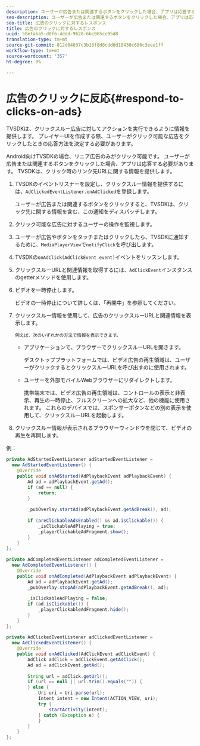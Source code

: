 ```yaml
---
description: ユーザーが広告または関連するボタンをクリックした場合、アプリは応答する必要があります。 TVSDKは、クリック時のリンク先URLに関する情報を提供します。
seo-description: ユーザーが広告または関連するボタンをクリックした場合、アプリは応答する必要があります。 TVSDKは、クリック時のリンク先URLに関する情報を提供します。
seo-title: 広告のクリックに対するレスポンス
title: 広告のクリックに対するレスポンス
uuid: 58efaba5-d0f6-4ddd-9628-6bc065cc95d8
translation-type: tm+mt
source-git-commit: 812d04037c3b18f8d8cdd0d18430c686c3eee1ff
workflow-type: tm+mt
source-wordcount: '357'
ht-degree: 0%

---
```



# 広告のクリックに反応{#respond-to-clicks-on-ads}

TVSDKは、クリックスルー広告に対してアクションを実行できるように情報を提供します。 プレイヤーUIを作成する際、ユーザーがクリック可能な広告をクリックしたときの応答方法を決定する必要があります。

Android向けTVSDKの場合、リニア広告のみがクリック可能です。
ユーザーが広告または関連するボタンをクリックした場合、アプリは応答する必要があります。 TVSDKは、クリック時のリンク先URLに関する情報を提供します。

1. TVSDKのイベントリスナーを設定し、クリックスルー情報を提供するには、`AdClickedEventListener.onAdClicked`を登録します。

   ユーザーが広告または関連するボタンをクリックすると、TVSDKは、クリック先に関する情報を含む、この通知をディスパッチします。
1. クリック可能な広告に対するユーザーの操作を監視します。
1. ユーザーが広告やボタンをタッチまたはクリックしたら、TVSDKに通知するために、`MediaPlayerView`で`notifyClick`を呼び出します。
1. TVSDKの`onAdClick(AdClickEvent event)`イベントをリッスンします。
1. クリックスルーURLと関連情報を取得するには、`AdClickEvent`インスタンスのgetterメソッドを使用します。
1. ビデオを一時停止します。

   ビデオの一時停止について詳しくは、「再開中」を参照してください。
1. クリックスルー情報を使用して、広告のクリックスルーURLと関連情報を表示します。

       例えば、次のいずれかの方法で情報を表示できます。
   
   * アプリケーションで、ブラウザーでクリックスルーURLを開きます。

      デスクトッププラットフォームでは、ビデオ広告の再生領域は、ユーザーがクリックするとクリックスルーURLを呼び出すのに使用されます。
   * ユーザーを外部モバイルWebブラウザーにリダイレクトします。

      携帯端末では、ビデオ広告の再生領域は、コントロールの表示と非表示、再生の一時停止、フルスクリーンへの拡大など、他の機能に使用されます。 これらのデバイスでは、スポンサーボタンなどの別の表示を使用して、クリックスルーURLを起動します。

1. クリックスルー情報が表示されるブラウザーウィンドウを閉じて、ビデオの再生を再開します。

<!--<a id="example_2D93228E510D438C8AB5559897817A47"></a>-->

例：

```java
private AdStartedEventListener adStartedEventListener =  
  new AdStartedEventListener() { 
    @Override 
    public void onAdStarted(AdPlaybackEvent adPlaybackEvent) { 
        Ad ad = adPlaybackEvent.getAd(); 
        if (ad == null) { 
            return; 
        } 
 
        _pubOverlay.startAd(adPlaybackEvent.getAdBreak(), ad); 
 
        if (areClickableAdsEnabled() && ad.isClickable()) { 
            _isClickableAdPlaying = true; 
            _playerClickableAdFragment.show(); 
        } 
    } 
}; 
 
private AdCompletedEventListener adCompletedEventListener =  
  new AdCompletedEventListener() { 
    @Override 
    public void onAdCompleted(AdPlaybackEvent adPlaybackEvent) { 
        Ad ad = adPlaybackEvent.getAd(); 
        _pubOverlay.stopAd(adPlaybackEvent.getAdBreak(), ad); 
 
        _isClickableAdPlaying = false; 
        if (ad.isClickable()) { 
            _playerClickableAdFragment.hide(); 
        } 
    } 
}; 
 
private AdClickedEventListener adClickedEventListener =  
  new AdClickedEventListener() { 
    @Override 
    public void onAdClicked(AdClickEvent adClickEvent) { 
        AdClick adClick = adClickEvent.getAdClick(); 
        Ad ad = adClickEvent.getAd(); 
 
        String url = adClick.getUrl(); 
        if (url == null || url.trim().equals("")) { 
        } else { 
            Uri uri = Uri.parse(url); 
            Intent intent = new Intent(ACTION_VIEW, uri); 
            try { 
                startActivity(intent); 
            } catch (Exception e) { 
            } 
        } 
    } 
}; 
```

